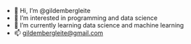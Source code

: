 - 👋 Hi, I’m @gildembergleite
- 👀 I’m interested in programming and data science
- 🌱 I’m currently learning data science and machine learning
- 📫 gildembergleite@gmail.com

<!---
gildembergleite/gildembergleite is a ✨ special ✨ repository because its `README.md` (this file) appears on your GitHub profile.
You can click the Preview link to take a look at your changes.
--->
